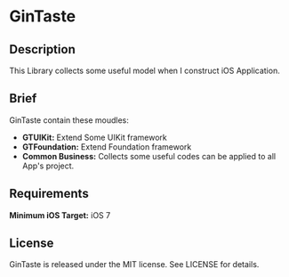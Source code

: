 **GinTaste**
=============
Description
-------------
This Library collects some useful model when I construct iOS Application.

Brief
-------------
GinTaste contain these moudles:

- **GTUIKit:** Extend Some UIKit framework
- **GTFoundation:** Extend Foundation framework
- **Common Business:** Collects some useful codes can be applied to all App's project.

Requirements
-------------
**Minimum iOS Target:** iOS 7

License
-------------
GinTaste is released under the MIT license. See LICENSE for details.
